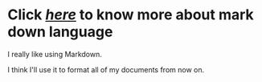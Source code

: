 # Click _[here](https://www.markdownguide.org/basic-syntax/)_ to know more about mark down language

I really like using Markdown.

I think I'll use it to format all of my documents from now on.
